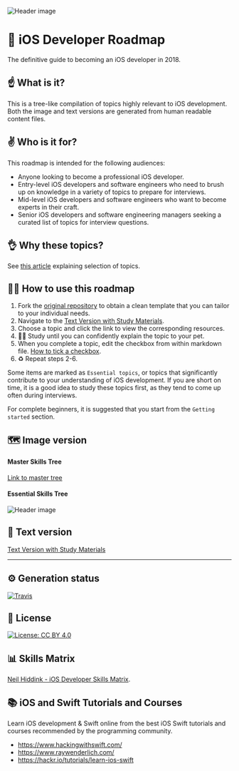![Header image](headerImage.png)
# 🚀 iOS Developer Roadmap 
The definitive guide to becoming an iOS developer in 2018.

## ☝️ What is it?
This is a tree-like compilation of topics highly relevant to iOS development. Both the image and text versions are generated from human readable content files.

## ✌️ Who is it for?
This roadmap is intended for the following audiences:

- Anyone looking to become a professional iOS developer.
- Entry-level iOS developers and software engineers who need to brush up on knowledge in a variety of topics to prepare for interviews.
- Mid-level iOS developers and software engineers who want to become experts in their craft.
- Senior iOS developers and software engineering managers seeking a curated list of topics for interview questions.

## 👌 Why these topics?
See [this article](https://medium.com/@borlov/c9a24f413457) explaining selection of topics.

## 👨‍🎓 How to use this roadmap
1. Fork the [original repository](https://www.github.com/BohdanOrlov/iOS-Developer-Roadmap/) to obtain a clean template that you can tailor to your individual needs.
2. Navigate to the [Text Version with Study Materials](RoadmapProject/Script/Generated/ROADMAP.md).
3. Choose a topic and click the link to view the corresponding resources.
4. 🐶🐱 Study until you can confidently explain the topic to your pet.
5. When you complete a topic, edit the checkbox from within markdown file. [How to tick a checkbox](HowTo/HOWTOCHECKBOX.md).
6. ♻️ Repeat steps 2-6.

Some items are marked as `Essential topics`, or topics that significantly contribute to your understanding of iOS development. If you are short on time, it is a good idea to study these topics first, as they tend to come up often during interviews.

For complete beginners, it is suggested that you start from the `Getting started` section.

## 🗺 Image version 

#### Master Skills Tree

[Link to master tree](RoadmapProject/Script/Generated/ROADMAP.png)

#### Essential Skills Tree

![Header image](RoadmapProject/Script/Generated/ESSENTIALROADMAP.png)

## 📝 Text version
[Text Version with Study Materials](RoadmapProject/Script/Generated/ROADMAP.md)

---

## ⚙️ Generation status
[![Travis](https://travis-ci.org/BohdanOrlov/iOS-Developer-Roadmap.svg?branch=master)](https://travis-ci.org/BohdanOrlov/iOS-Developer-Roadmap)

## 📃 License

[![License: CC BY 4.0](https://img.shields.io/badge/License-CC%20BY%204.0-lightgrey.svg)](https://creativecommons.org/licenses/by/4.0/)

## 📊 Skills Matrix

[Neil Hiddink - iOS Developer Skills Matrix](https://github.com/nhiddink/iOSDeveloperSkillsMatrix).

## 📚 iOS and Swift Tutorials and Courses

Learn iOS development & Swift online from the best iOS Swift tutorials and courses recommended by the programming community. 

- https://www.hackingwithswift.com/
- https://www.raywenderlich.com/
- https://hackr.io/tutorials/learn-ios-swift
